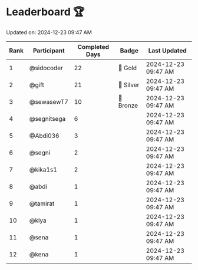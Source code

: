 # Leaderboard 🏆

Updated on: 2024-12-23 09:47 AM

| Rank | Participant       | Completed Days | Badge      | Last Updated         |
|------|-------------------|----------------|------------|----------------------|
| 1    | @sidocoder        | 22             | 🏅 Gold     | 2024-12-23 09:47 AM |
| 2    | @gift             | 21             | 🥈 Silver   | 2024-12-23 09:47 AM |
| 3    | @sewasewT7        | 10             | 🥉 Bronze   | 2024-12-23 09:47 AM |
| 4    | @segnitsega       | 6              |            | 2024-12-23 09:47 AM |
| 5    | @Abdi036          | 3              |            | 2024-12-23 09:47 AM |
| 6    | @segni            | 2              |            | 2024-12-23 09:47 AM |
| 7    | @kika1s1          | 2              |            | 2024-12-23 09:47 AM |
| 8    | @abdi             | 1              |            | 2024-12-23 09:47 AM |
| 9    | @tamirat          | 1              |            | 2024-12-23 09:47 AM |
| 10   | @kiya             | 1              |            | 2024-12-23 09:47 AM |
| 11   | @sena             | 1              |            | 2024-12-23 09:47 AM |
| 12   | @kena             | 1              |            | 2024-12-23 09:47 AM |
